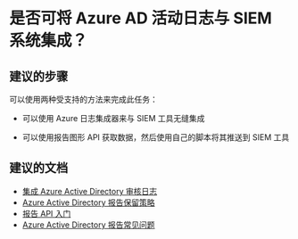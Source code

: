 <properties
    pageTitle="Can I integrate Azure AD activity logs with my SIEM system?"
    description="是否可将 Azure AD 活动日志与 SIEM 系统集成？"
    service="microsoft.aad"
    resource="Microsoft_AAD_IAM"
    authors="MarkusVi"
    displayOrder="1"
    selfHelpType="resource"
    supportTopicIds=""
    resourceTags="azureadrreports_missingdata_audit,azureadrreports_missingdata_signin"
    productPesIds=""
    cloudEnvironments="public"
/>


# <a name="can-i-integrate-azure-ad-activity-logs-with-my-siem-system"></a>是否可将 Azure AD 活动日志与 SIEM 系统集成？

## <a name="recommended-steps"></a>**建议的步骤**

可以使用两种受支持的方法来完成此任务：


- 可以使用 Azure 日志集成器来与 SIEM 工具无缝集成

- 可以使用报告图形 API 获取数据，然后使用自己的脚本将其推送到 SIEM 工具 


## <a name="recommended-documents"></a>**建议的文档**

- [集成 Azure Active Directory 审核日志](https://docs.microsoft.com/azure/security/security-azure-log-integration-ad)
- [Azure Active Directory 报告保留策略](https://docs.microsoft.com/azure/active-directory/active-directory-reporting-retention)  
- [报告 API 入门](https://docs.microsoft.com/azure/active-directory/active-directory-reporting-api-getting-started)  
- [Azure Active Directory 报告常见问题](https://docs.microsoft.com/azure/active-directory/active-directory-reporting-faq)


